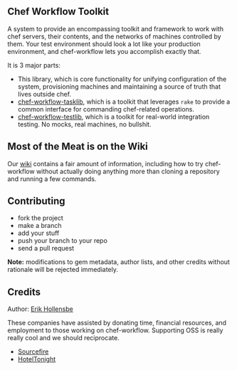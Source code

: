 Chef Workflow Toolkit
---------------------

A system to provide an encompassing toolkit and framework to work with chef
servers, their contents, and the networks of machines controlled by them. Your
test environment should look a lot like your production environment, and
chef-workflow lets you accomplish exactly that.

It is 3 major parts:

* This library, which is core functionality for unifying configuration of the
  system, provisioning machines and maintaining a source of truth that lives
  outside chef.
* [chef-workflow-tasklib](https://github.com/chef-workflow/chef-workflow-tasklib),
  which is a toolkit that leverages `rake` to provide a common interface for
  commanding chef-related operations.
* [chef-workflow-testlib](https://github.com/chef-workflow/chef-workflow-tasklib),
  which is a toolkit for real-world integration testing. No mocks, real
  machines, no bullshit.

Most of the Meat is on the Wiki
-------------------------------

Our [wiki](https://github.com/chef-workflow/chef-workflow/wiki) contains
a fair amount of information, including how to try chef-workflow without
actually doing anything more than cloning a repository and running a few
commands.

Contributing
------------

* fork the project
* make a branch
* add your stuff
* push your branch to your repo
* send a pull request

**Note:** modifications to gem metadata, author lists, and other credits
without rationale will be rejected immediately.

Credits
-------

Author: [Erik Hollensbe](https://github.com/erikh)

These companies have assisted by donating time, financial resources, and
employment to those working on chef-workflow. Supporting OSS is really really
cool and we should reciprocate.

* [Sourcefire](http://www.sourcefire.com/)
* [HotelTonight](http://www.hoteltonight.com) 
